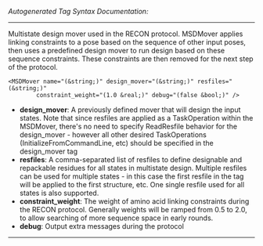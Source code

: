 _Autogenerated Tag Syntax Documentation:_

---
Multistate design mover used in the RECON protocol. MSDMover applies linking constraints to a pose based on the sequence of other input poses, then uses a predefined design mover to run design based on these sequence constraints. These constraints are then removed for the next step of the protocol.

```
<MSDMover name="(&string;)" design_mover="(&string;)" resfiles="(&string;)"
        constraint_weight="(1.0 &real;)" debug="(false &bool;)" />
```

-   **design_mover**: A previously defined mover that will design the input states. Note that since resfiles are applied as a TaskOperation within the MSDMover, there's no need to specify ReadResfile behavior for the design_mover - however all other desired TaskOperations (InitializeFromCommandLine, etc) should be specified in the design_mover tag
-   **resfiles**: A comma-separated list of resfiles to define designable and repackable residues for all states in multistate design. Multiple resfiles can be used for multiple states - in this case the first resfile in the tag will be applied to the first structure, etc. One single resfile used for all states is also supported.
-   **constraint_weight**: The weight of amino acid linking constraints during the RECON protocol. Generally weights will be ramped from 0.5 to 2.0, to allow searching of more sequence space in early rounds.
-   **debug**: Output extra messages during the protocol

---
